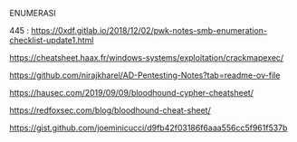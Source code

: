
ENUMERASI

445 :
https://0xdf.gitlab.io/2018/12/02/pwk-notes-smb-enumeration-checklist-update1.html

https://cheatsheet.haax.fr/windows-systems/exploitation/crackmapexec/

https://github.com/nirajkharel/AD-Pentesting-Notes?tab=readme-ov-file

https://hausec.com/2019/09/09/bloodhound-cypher-cheatsheet/

https://redfoxsec.com/blog/bloodhound-cheat-sheet/

https://gist.github.com/joeminicucci/d9fb42f03186f6aaa556cc5f961f537b